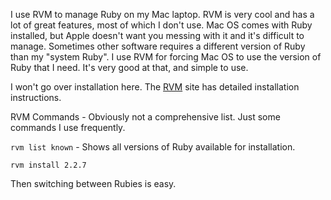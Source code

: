 I use RVM to manage Ruby on my Mac laptop.  RVM is very cool and has a lot of great features, most of which I don't use.  Mac OS comes with Ruby installed, but Apple doesn't want you messing with it and it's difficult to manage. Sometimes other software requires a different version of Ruby than my "system Ruby".  I use RVM for forcing Mac OS to use the version of Ruby that I need.  It's very good at that, and simple to use.

I won't go over installation here. The [RVM](https://rvm.io/rvm/install) site has detailed installation instructions.

RVM Commands - Obviously not a comprehensive list. Just some commands I use frequently.

`rvm list known`  -  Shows all versions of Ruby available for installation.

`rvm install 2.2.7`

Then switching between Rubies is easy.
